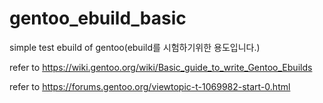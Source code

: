 # gentoo_ebuild_basic
simple test ebuild of gentoo(ebuild를 시험하기위한 용도입니다.)

  refer to https://wiki.gentoo.org/wiki/Basic_guide_to_write_Gentoo_Ebuilds
  
  refer to https://forums.gentoo.org/viewtopic-t-1069982-start-0.html

